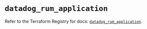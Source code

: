 # `datadog_rum_application`

Refer to the Terraform Registry for docs: [`datadog_rum_application`](https://registry.terraform.io/providers/datadog/datadog/3.74.0/docs/resources/rum_application).
